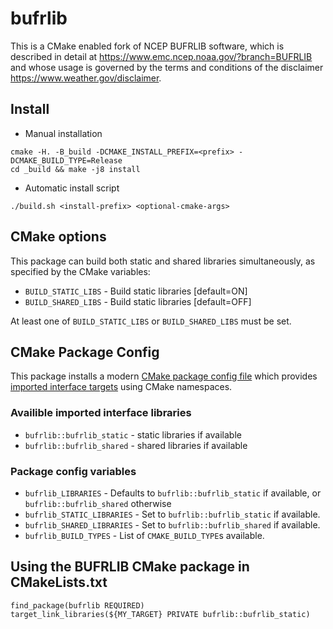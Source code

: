 # bufrlib

This is a CMake enabled fork of NCEP BUFRLIB software, which is
described in detail at https://www.emc.ncep.noaa.gov/?branch=BUFRLIB
and whose usage is governed by the terms and conditions of the disclaimer
https://www.weather.gov/disclaimer.

## Install

 * Manual installation
```
cmake -H. -B_build -DCMAKE_INSTALL_PREFIX=<prefix> -DCMAKE_BUILD_TYPE=Release
cd _build && make -j8 install
```
 * Automatic install script
```
./build.sh <install-prefix> <optional-cmake-args>
```

## CMake options

This package can build both static and shared libraries simultaneously, as specified by the CMake
variables:

 * `BUILD_STATIC_LIBS` - Build static libraries [default=ON]
 * `BUILD_SHARED_LIBS` - Build static libraries [default=OFF]

At least one of `BUILD_STATIC_LIBS` or `BUILD_SHARED_LIBS` must be set.

## CMake Package Config

This package installs a modern [CMake package config file](https://cmake.org/cmake/help/latest/manual/cmake-packages.7.html#config-file-packages)
which provides [imported interface targets](https://cmake.org/cmake/help/latest/command/add_library.html#interface-libraries) using
CMake namespaces.

### Availible imported interface libraries

 * `bufrlib::bufrlib_static` - static libraries if available
 * `bufrlib::bufrlib_shared` - shared libraries if available

### Package config variables

 * `bufrlib_LIBRARIES` - Defaults to `bufrlib::bufrlib_static` if available, or `bufrlib::bufrlib_shared` otherwise
 * `bufrlib_STATIC_LIBRARIES` - Set to `bufrlib::bufrlib_static` if available.
 * `bufrlib_SHARED_LIBRARIES` - Set to `bufrlib::bufrlib_shared` if available.
 * `bufrlib_BUILD_TYPES` - List of `CMAKE_BUILD_TYPE`s available.
 
## Using the BUFRLIB CMake package in CMakeLists.txt

```
find_package(bufrlib REQUIRED)
target_link_libraries(${MY_TARGET} PRIVATE bufrlib::bufrlib_static)
```
